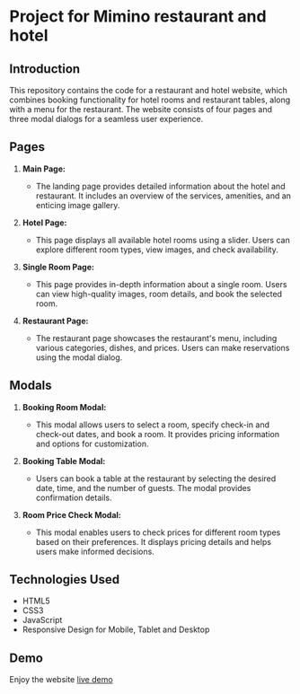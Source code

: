 # Project for Mimino restaurant and hotel

## Introduction
This repository contains the code for a restaurant and hotel website, which combines booking functionality for hotel rooms and restaurant tables, along with a menu for the restaurant. The website consists of four pages and three modal dialogs for a seamless user experience.

## Pages
1. **Main Page:** 
   - The landing page provides detailed information about the hotel and restaurant. It includes an overview of the services, amenities, and an enticing image gallery.

2. **Hotel Page:**
   - This page displays all available hotel rooms using a slider. Users can explore different room types, view images, and check availability.

3. **Single Room Page:**
   - This page provides in-depth information about a single room. Users can view high-quality images, room details, and book the selected room.

4. **Restaurant Page:**
   - The restaurant page showcases the restaurant's menu, including various categories, dishes, and prices. Users can make reservations using the modal dialog.

## Modals
1. **Booking Room Modal:**
   - This modal allows users to select a room, specify check-in and check-out dates, and book a room. It provides pricing information and options for customization.

2. **Booking Table Modal:**
   - Users can book a table at the restaurant by selecting the desired date, time, and the number of guests. The modal provides confirmation details.

3. **Room Price Check Modal:**
   - This modal enables users to check prices for different room types based on their preferences. It displays pricing details and helps users make informed decisions.

## Technologies Used
- HTML5
- CSS3
- JavaScript
- Responsive Design for Mobile, Tablet and Desktop

## Demo
Enjoy the website [live demo](https://slavyasanek.github.io/Restaurant-and-Hotel-Mimino/)
